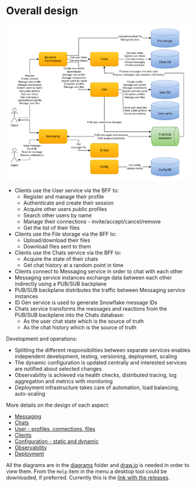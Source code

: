 # Overall design

![Overall design](images/cecochat-overall.png)

* Clients use the User service via the BFF to:
  - Register and manage their profile
  - Authenticate and create their session
  - Acquire other users public profiles
  - Search other users by name
  - Manage their connections - invite/accept/cancel/remove
  - Get the list of their files
* Clients use the File storage via the BFF to:
  - Upload/download their files
  - Download files sent to them
* Clients use the Chats service via the BFF to:
  - Acquire the state of their chats
  - Get chat history at a random point in time
* Clients connect to Messaging service in order to chat with each other
* Messaging service instances exchange data between each other indirectly using a PUB/SUB backplane
* PUB/SUB backplane distributes the traffic between Messaging service instances
* ID Gen service is used to generate Snowflake message IDs
* Chats service transforms the messages and reactions from the PUB/SUB backplane into the Chats database:
  - As the user chat state which is the source of truth 
  - As the chat history which is the source of truth

Development and operations:

* Splitting the different responsibilities between separate services enables independent development, testing, versioning, deployment, scaling
* The dynamic configuration is updated centrally and interested services are notified about selected changes
* Observability is achieved via health checks, distributed tracing, log aggregation and metrics with monitoring
* Deployment infrastructure takes care of automation, load balancing, auto-scaling

More details on the design of each aspect:

* [Messaging](design-messaging.md)
* [Chats](design-chats.md)
* [User - profiles, connections, files](design-users.md)
* [Clients](design-clients.md)
* [Configuration - static and dynamic](design-configuration.md)
* [Observability](design-observability.md)
* [Deployment](design-deployment.md)

All the diagrams are in the [diagrams](diagrams) folder and [draw.io](https://app.diagrams.net/) is needed in order to view them. From the `Help` item in the menu a desktop tool could be downloaded, if preferred. Currently this is the [link with the releases](https://github.com/jgraph/drawio-desktop/releases).
